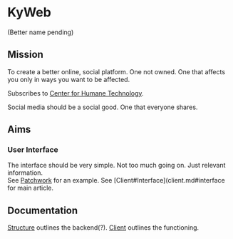# KyWeb
(Better name pending)

## Mission
To create a better online, social platform.
One not owned.
One that affects you only in ways you want to be affected.

Subscribes to [Center for Humane Technology](https://www.humanetech.com/).

Social media should be a social good. One that everyone shares.

## Aims
### User Interface
The interface should be very simple. Not too much going on. Just relevant information.  
See [Patchwork](https://github.com/ssbc/patchwork) for an example.
See [Client#Interface](client.md#interface for main article.

## Documentation
[Structure](structure.md) outlines the backend(?). [Client](client.md) outlines the functioning.
<!--stackedit_data:
eyJoaXN0b3J5IjpbLTcxMjQ0OTQwNV19
-->